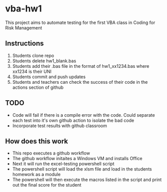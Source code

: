 # vba-hw1

This project aims to automate testing for the first VBA class in Coding for Risk Management

## Instructions

1. Students clone repo
2. Students delete hw1_blank.bas
3. Students add their .bas file in the format of hw1_xx1234.bas where xx1234 is their UNI
4. Students commit and push updates
5. Students and teachers can check the success of their code in the actions section of github

## TODO

- Code will fail if there is a compile error with the code. Could separate each test into it's own github action to isolate the bad code
- Incorporate test results with github classroom

## How does this work

- This repo executes a github workflow
- The github workflow initaites a Windows VM and installs Office
- Next it will run the excel-testing powershell script
- The powershell script will load the xlsm file and load in the students homework as a module
- The powershell will then execute the macros listed in the script and print out the final score for the student
